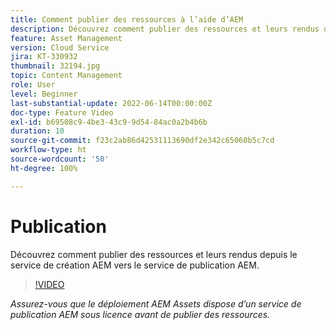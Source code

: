 ```yaml
---
title: Comment publier des ressources à l’aide d’AEM
description: Découvrez comment publier des ressources et leurs rendus depuis le service de création AEM vers le service de publication AEM.
feature: Asset Management
version: Cloud Service
jira: KT-330932
thumbnail: 32194.jpg
topic: Content Management
role: User
level: Beginner
last-substantial-update: 2022-06-14T00:00:00Z
doc-type: Feature Video
exl-id: b69508c9-4be3-43c9-9d54-84ac0a2b4b6b
duration: 10
source-git-commit: f23c2ab86d42531113690df2e342c65060b5c7cd
workflow-type: ht
source-wordcount: '50'
ht-degree: 100%

---
```


# Publication

Découvrez comment publier des ressources et leurs rendus depuis le service de création AEM vers le service de publication AEM.

>[!VIDEO](https://video.tv.adobe.com/v/330932?quality=12&learn=on)

_Assurez-vous que le déploiement AEM Assets dispose d’un service de publication AEM sous licence avant de publier des ressources._
